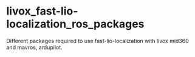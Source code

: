 # livox_fast-lio-localization_ros_packages
Different packages required to use fast-lio-localization with livox mid360 and mavros, ardupilot.
